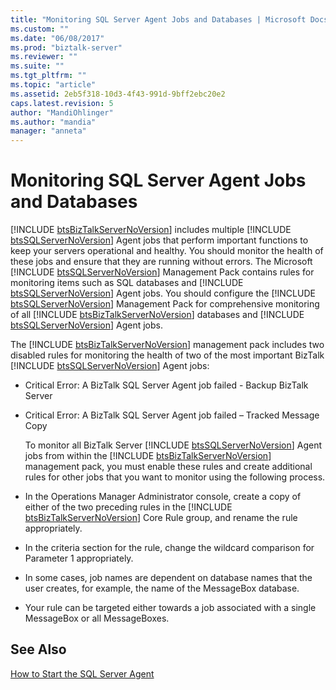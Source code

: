 ```yaml
---
title: "Monitoring SQL Server Agent Jobs and Databases | Microsoft Docs"
ms.custom: ""
ms.date: "06/08/2017"
ms.prod: "biztalk-server"
ms.reviewer: ""
ms.suite: ""
ms.tgt_pltfrm: ""
ms.topic: "article"
ms.assetid: 2eb5f318-10d3-4f43-991d-9bff2ebc20e2
caps.latest.revision: 5
author: "MandiOhlinger"
ms.author: "mandia"
manager: "anneta"
---
```

# Monitoring SQL Server Agent Jobs and Databases
[!INCLUDE [btsBizTalkServerNoVersion](../includes/btsbiztalkservernoversion-md.md)] includes multiple [!INCLUDE [btsSQLServerNoVersion](../includes/btssqlservernoversion-md.md)] Agent jobs that perform important functions to keep your servers operational and healthy. You should monitor the health of these jobs and ensure that they are running without errors. The Microsoft [!INCLUDE [btsSQLServerNoVersion](../includes/btssqlservernoversion-md.md)] Management Pack contains rules for monitoring items such as SQL databases and [!INCLUDE [btsSQLServerNoVersion](../includes/btssqlservernoversion-md.md)] Agent jobs. You should configure the [!INCLUDE [btsSQLServerNoVersion](../includes/btssqlservernoversion-md.md)] Management Pack for comprehensive monitoring of all [!INCLUDE [btsBizTalkServerNoVersion](../includes/btsbiztalkservernoversion-md.md)] databases and [!INCLUDE [btsSQLServerNoVersion](../includes/btssqlservernoversion-md.md)] Agent jobs.  
  
 The [!INCLUDE [btsBizTalkServerNoVersion](../includes/btsbiztalkservernoversion-md.md)] management pack includes two disabled rules for monitoring the health of two of the most important BizTalk [!INCLUDE [btsSQLServerNoVersion](../includes/btssqlservernoversion-md.md)] Agent jobs:  
  
- Critical Error: A BizTalk SQL Server Agent job failed - Backup BizTalk Server  
  
- Critical Error: A BizTalk SQL Server Agent job failed – Tracked Message Copy  
  
  To monitor all BizTalk Server [!INCLUDE [btsSQLServerNoVersion](../includes/btssqlservernoversion-md.md)] Agent jobs from within the [!INCLUDE [btsBizTalkServerNoVersion](../includes/btsbiztalkservernoversion-md.md)] management pack, you must enable these rules and create additional rules for other jobs that you want to monitor using the following process.  
  
- In the Operations Manager Administrator console, create a copy of either of the two preceding rules in the [!INCLUDE [btsBizTalkServerNoVersion](../includes/btsbiztalkservernoversion-md.md)] Core Rule group, and rename the rule appropriately.  
  
- In the criteria section for the rule, change the wildcard comparison for Parameter 1 appropriately.  
  
- In some cases, job names are dependent on database names that the user creates, for example, the name of the MessageBox database.  
  
- Your rule can be targeted either towards a job associated with a single MessageBox or all MessageBoxes.  
  
## See Also  
 [How to Start the SQL Server Agent](../technical-guides/how-to-start-the-sql-server-agent.md)